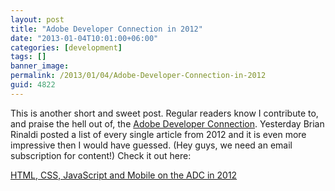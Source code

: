 ```yaml
---
layout: post
title: "Adobe Developer Connection in 2012"
date: "2013-01-04T10:01:00+06:00"
categories: [development]
tags: []
banner_image: 
permalink: /2013/01/04/Adobe-Developer-Connection-in-2012
guid: 4822
---
```


This is another short and sweet post. Regular readers know I contribute to, and praise the hell out of, the <a href="http://www.adobe.com/devnet.html">Adobe Developer Connection</a>. Yesterday Brian Rinaldi posted a list of every single article from 2012 and it is even more impressive then I would have guessed. (Hey guys, we need an email subscription for content!) Check it out here:

<a href="http://www.remotesynthesis.com/post.cfm/html-css-javascript-and-mobile-on-the-adc-in-2012">HTML, CSS, JavaScript and Mobile on the ADC in 2012</a>